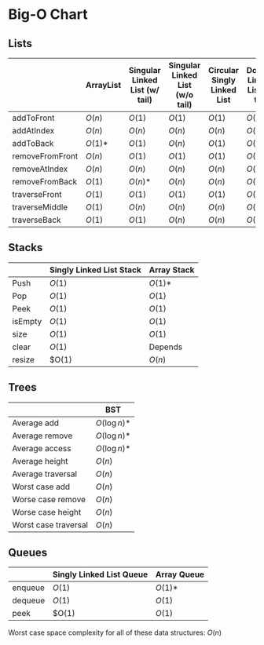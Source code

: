 # Big-O Chart

## Lists
|  | ArrayList | Singular Linked List (w/ tail) | Singular Linked List (w/o tail) | Circular Singly Linked List | Doubly Linked List w/ tail  | Doubly Linked List w/o Tail |
| ---- | ---- | ---- | ---- | ---- | ---- | ---- |
| addToFront | $O(n)$ | $O(1)$ | $O(1)$ | $O(1)$ | $O(1)$ | $O(1)$ |
| addAtIndex | $O(n)$ | $O(n)$ | $O(n)$ | $O(n)$ | $O(n)$ | $O(n)$ |
| addToBack | $O(1)*$ | $O(1)$ | $O(n)$ | $O(1)$ | $O(1)$ | $O(n)$ |
| removeFromFront | $O(n)$ | $O(1)$ | $O(1)$ | $O(1)$ | $O(1)$ | $O(1)$ |
| removeAtIndex | $O(n)$ | $O(n)$ | $O(n)$ | $O(n)$ | $O(n)$ | $O(n)$ |
| removeFromBack | $O(1)$ | $O(n)*$ | $O(n)$ | $O(n)$ | $O(1)$ | $O(n)$ |
| traverseFront | $O(1)$ | $O(1)$ | $O(1)$ | $O(1)$ | $O(1)$ | $O(1)$ |
| traverseMiddle | $O(1)$ | $O(n)$ | $O(n)$ | $O(n)$ | $O(n)$ | $O(n)$ |
| traverseBack | $O(1)$ | $O(1)$ | $O(n)$ | $O(n)$ | $O(1)$ | $O(n)$ |
## Stacks
|  | Singly Linked List Stack | Array Stack |
| ---- | ---- | ---- |
| Push | $O(1)$ | $O(1)*$ |
| Pop | $O(1)$ | $O(1)$ |
| Peek | $O(1)$ | $O(1)$ |
| isEmpty | $O(1)$ | $O(1)$ |
| size | $O(1)$ | $O(1)$ |
| clear | $O(1)$ | Depends |
| resize | $O(1) | $O(n)$ |
## Trees
|  | BST |
| ---- | ---- |
| Average add | $O(\log n)*$ |
| Average remove | $O(\log n)*$ |
| Average access | $O(\log n)*$ |
| Average height | $O(n)$ |
| Average traversal | $O(n)$ |
| Worst case add | $O(n)$ |
| Worse case remove | $O(n)$ |
| Worse case height | $O(n)$ |
| Worst case traversal | $O(n)$ |
## Queues
|  | Singly Linked List Queue | Array Queue |
| ---- | ---- | ---- |
| enqueue | $O(1)$ | $O(1)*$ |
| dequeue | $O(1)$ | $O(1)$ |
| peek | $O(1) | $O(1)$ |

Worst case space complexity for all of these data structures: $O(n)$